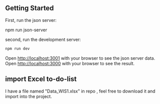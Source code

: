 

## Getting Started

First, run the json server:

npm run json-server

second, run the development server:

```bash
npm run dev
```
Open [http://localhost:3001](http://localhost:3001) with your browser to see the json server data.
Open [http://localhost:3000](http://localhost:3000) with your browser to see the result.

## import Excel to-do-list

I have a file named "Data_WIS1.xlsx" in repo , feel free to download it and import into the project.
